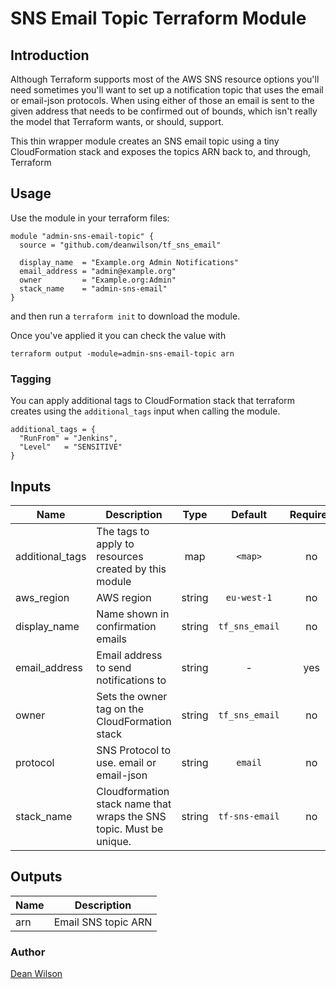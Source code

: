 # SNS Email Topic Terraform Module #

## Introduction

Although Terraform supports most of the AWS SNS resource options you'll need
sometimes you'll want to set up a notification topic that uses the email or
email-json protocols. When using either of those an email is sent to the given
address that needs to be confirmed out of bounds, which isn't really the model
that Terraform wants, or should, support.

This thin wrapper module creates an SNS email topic using a tiny CloudFormation
stack and exposes the topics ARN back to, and through, Terraform

## Usage

Use the module in your terraform files:

    module "admin-sns-email-topic" {
      source = "github.com/deanwilson/tf_sns_email"

      display_name  = "Example.org Admin Notifications"
      email_address = "admin@example.org"
      owner         = "Example.org:Admin"
      stack_name    = "admin-sns-email"
    }

and then run a `terraform init` to download the module.

Once you've applied it you can check the value with

    terraform output -module=admin-sns-email-topic arn

### Tagging

You can apply additional tags to CloudFormation stack that terraform
creates using the `additional_tags` input when calling the module.

    additional_tags = {
      "RunFrom" = "Jenkins",
      "Level"   = "SENSITIVE"
    }

<!-- BEGINNING OF PRE-COMMIT-TERRAFORM DOCS HOOK -->

## Inputs

| Name | Description | Type | Default | Required |
|------|-------------|:----:|:-----:|:-----:|
| additional_tags | The tags to apply to resources created by this module | map | `<map>` | no |
| aws_region | AWS region | string | `eu-west-1` | no |
| display_name | Name shown in confirmation emails | string | `tf_sns_email` | no |
| email_address | Email address to send notifications to | string | - | yes |
| owner | Sets the owner tag on the CloudFormation stack | string | `tf_sns_email` | no |
| protocol | SNS Protocol to use. email or email-json | string | `email` | no |
| stack_name | Cloudformation stack name that wraps the SNS topic. Must be unique. | string | `tf-sns-email` | no |

## Outputs

| Name | Description |
|------|-------------|
| arn | Email SNS topic ARN |

<!-- END OF PRE-COMMIT-TERRAFORM DOCS HOOK -->

### Author

  [Dean Wilson](https://www.unixdaemon.net)
